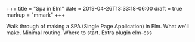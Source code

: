 +++
title = "Spa in Elm"
date = 2019-04-26T13:33:18-06:00
draft = true
markup = "mmark"
+++

Walk through of making a SPA (Single Page Application) in Elm.
What we'll make. Minimal routing.
Where to start.
Extra plugin elm-css